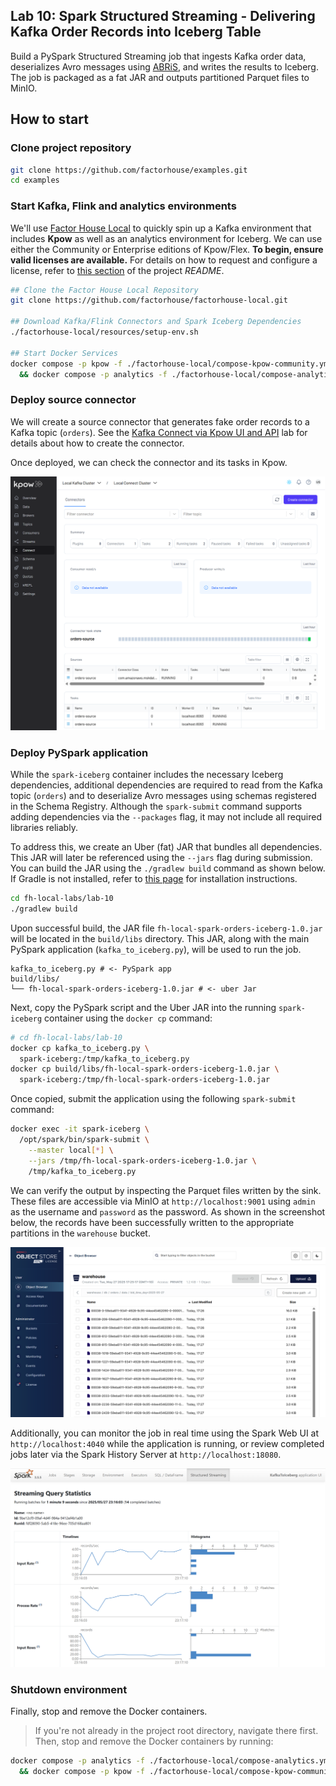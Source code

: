 ## Lab 10: Spark Structured Streaming - Delivering Kafka Order Records into Iceberg Table

Build a PySpark Structured Streaming job that ingests Kafka order data, deserializes Avro messages using [ABRiS](https://github.com/AbsaOSS/ABRiS), and writes the results to Iceberg. The job is packaged as a fat JAR and outputs partitioned Parquet files to MinIO.

## How to start

### Clone project repository

```bash
git clone https://github.com/factorhouse/examples.git
cd examples
```

### Start Kafka, Flink and analytics environments

We'll use [Factor House Local](https://github.com/factorhouse/factorhouse-local) to quickly spin up a Kafka environment that includes **Kpow** as well as an analytics environment for Iceberg. We can use either the Community or Enterprise editions of Kpow/Flex. **To begin, ensure valid licenses are available.** For details on how to request and configure a license, refer to [this section](https://github.com/factorhouse/factorhouse-local?tab=readme-ov-file#update-kpow-and-flex-licenses) of the project _README_.

```bash
## Clone the Factor House Local Repository
git clone https://github.com/factorhouse/factorhouse-local.git

## Download Kafka/Flink Connectors and Spark Iceberg Dependencies
./factorhouse-local/resources/setup-env.sh

## Start Docker Services
docker compose -p kpow -f ./factorhouse-local/compose-kpow-community.yml up -d \
  && docker compose -p analytics -f ./factorhouse-local/compose-analytics.yml up -d
```

### Deploy source connector

We will create a source connector that generates fake order records to a Kafka topic (`orders`). See the [Kafka Connect via Kpow UI and API](../lab-02/) lab for details about how to create the connector.

Once deployed, we can check the connector and its tasks in Kpow.

![](./images/kafka-connector.png)

### Deploy PySpark application

While the `spark-iceberg` container includes the necessary Iceberg dependencies, additional dependencies are required to read from the Kafka topic (`orders`) and to deserialize Avro messages using schemas registered in the Schema Registry. Although the `spark-submit` command supports adding dependencies via the `--packages` flag, it may not include all required libraries reliably.

To address this, we create an Uber (fat) JAR that bundles all dependencies. This JAR will later be referenced using the `--jars` flag during submission. You can build the JAR using the `./gradlew build` command as shown below. If Gradle is not installed, refer to [this page](https://gradle.org/install/) for installation instructions.

```bash
cd fh-local-labs/lab-10
./gradlew build
```

Upon successful build, the JAR file `fh-local-spark-orders-iceberg-1.0.jar` will be located in the `build/libs` directory. This JAR, along with the main PySpark application (`kafka_to_iceberg.py`), will be used to run the job.

```
kafka_to_iceberg.py # <- PySpark app
build/libs/
└── fh-local-spark-orders-iceberg-1.0.jar # <- uber Jar
```

Next, copy the PySpark script and the Uber JAR into the running `spark-iceberg` container using the `docker cp` command:

```bash
# cd fh-local-labs/lab-10
docker cp kafka_to_iceberg.py \
  spark-iceberg:/tmp/kafka_to_iceberg.py
docker cp build/libs/fh-local-spark-orders-iceberg-1.0.jar \
  spark-iceberg:/tmp/fh-local-spark-orders-iceberg-1.0.jar
```

Once copied, submit the application using the following `spark-submit` command:

```bash
docker exec -it spark-iceberg \
  /opt/spark/bin/spark-submit \
    --master local[*] \
    --jars /tmp/fh-local-spark-orders-iceberg-1.0.jar \
    /tmp/kafka_to_iceberg.py
```

We can verify the output by inspecting the Parquet files written by the sink. These files are accessible via MinIO at `http://localhost:9001` using `admin` as the username and `password` as the password. As shown in the screenshot below, the records have been successfully written to the appropriate partitions in the `warehouse` bucket.

![](./images/minio-01.png)

Additionally, you can monitor the job in real time using the Spark Web UI at `http://localhost:4040` while the application is running, or review completed jobs later via the Spark History Server at `http://localhost:18080`.

![](./images/web-ui-01.png)

### Shutdown environment

Finally, stop and remove the Docker containers.

> If you're not already in the project root directory, navigate there first.
> Then, stop and remove the Docker containers by running:

```bash
docker compose -p analytics -f ./factorhouse-local/compose-analytics.yml down \
  && docker compose -p kpow -f ./factorhouse-local/compose-kpow-community.yml down
```
